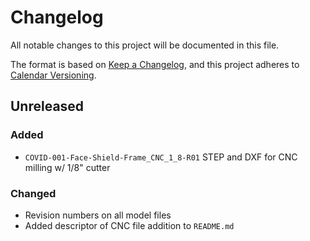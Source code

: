 # Changelog

All notable changes to this project will be documented in this file.

The format is based on [Keep a Changelog](https://keepachangelog.com/en/1.0.0/),
and this project adheres to [Calendar Versioning](https://calver.org/).

## Unreleased


### Added

- `COVID-001-Face-Shield-Frame_CNC_1_8-R01` STEP and DXF for CNC milling w/ 1/8" cutter

### Changed

- Revision numbers on all model files
- Added descriptor of CNC file addition to `README.md`
